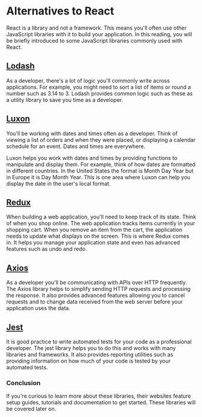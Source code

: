 # Alternatives to React

React is a library and not a framework. This means you'll often use other JavaScript libraries with it to build your application. In this reading, you will be briefly introduced to some JavaScript libraries commonly used with React.

## [Lodash](https://lodash.com/)
As a developer, there's a lot of logic you'll commonly write across applications. For example, you might need to sort a list of items or round a number such as 3.14 to 3. Lodash provides common logic such as these as a utility library to save you time as a developer.

## [Luxon](https://moment.github.io/luxon/)
You'll be working with dates and times often as a developer. Think of viewing a list of orders and when they were placed, or displaying a calendar schedule for an event. Dates and times are everywhere.

Luxon helps you work with dates and times by providing functions to manipulate and display them. For example, think of how dates are formatted in different countries. In the United States the format is Month Day Year but in Europe it is Day Month Year. This is one area where Luxon can help you display the date in the user's local format.

## [Redux](https://redux.js.org/)
When building a web application, you'll need to keep track of its state. Think of when you shop online. The web application tracks items currently in your shopping cart. When you remove an item from the cart, the application needs to update what displays on the screen. This is where Redux comes in. It helps you manage your application state and even has advanced features such as undo and redo.

## [Axios](https://axios-http.com/)
As a developer you'll be communicating with APIs over HTTP frequently. The Axios library helps to simplify sending HTTP requests and processing the response. It also provides advanced features allowing you to cancel requests and to change data received from the web server before your application uses the data.

## [Jest](https://jestjs.io/)
It is good practice to write automated tests for your code as a professional developer. The jest library helps you to do this and works with many libraries and frameworks. It also provides reporting utilities such as providing information on how much of your code is tested by your automated tests.

### Conclusion
If you're curious to learn more about these libraries, their websites feature setup guides, tutorials and documentation to get started. These libraries will be covered later on.
